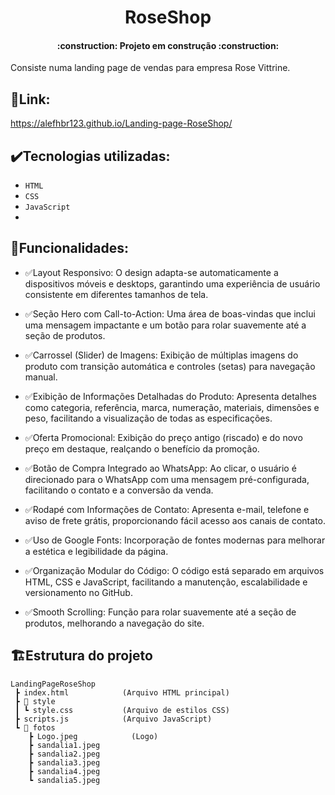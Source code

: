 <h1 align="center"> RoseShop </h1>

<h4 align="center"> 
    :construction:  Projeto em construção  :construction:
</h4>

Consiste numa landing page de vendas para empresa Rose Vittrine.

## 📌Link: 
https://alefhbr123.github.io/Landing-page-RoseShop/

## ✔️Tecnologias utilizadas:
- ``HTML``
- ``CSS``
- ``JavaScript``
- 
## 🔗Funcionalidades:
- ✅Layout Responsivo:
O design adapta-se automaticamente a dispositivos móveis e desktops, garantindo uma experiência de usuário consistente em diferentes tamanhos de tela.

- ✅Seção Hero com Call-to-Action:
Uma área de boas-vindas que inclui uma mensagem impactante e um botão para rolar suavemente até a seção de produtos.

- ✅Carrossel (Slider) de Imagens:
Exibição de múltiplas imagens do produto com transição automática e controles (setas) para navegação manual.

- ✅Exibição de Informações Detalhadas do Produto:
Apresenta detalhes como categoria, referência, marca, numeração, materiais, dimensões e peso, facilitando a visualização de todas as especificações.

- ✅Oferta Promocional:
Exibição do preço antigo (riscado) e do novo preço em destaque, realçando o benefício da promoção.

- ✅Botão de Compra Integrado ao WhatsApp:
Ao clicar, o usuário é direcionado para o WhatsApp com uma mensagem pré-configurada, facilitando o contato e a conversão da venda.

- ✅Rodapé com Informações de Contato:
Apresenta e-mail, telefone e aviso de frete grátis, proporcionando fácil acesso aos canais de contato.

- ✅Uso de Google Fonts:
Incorporação de fontes modernas para melhorar a estética e legibilidade da página.

- ✅Organização Modular do Código:
O código está separado em arquivos HTML, CSS e JavaScript, facilitando a manutenção, escalabilidade e versionamento no GitHub.

- ✅Smooth Scrolling:
Função para rolar suavemente até a seção de produtos, melhorando a navegação do site.


## 🏗Estrutura do projeto
```text
LandingPageRoseShop
 ┣ index.html            (Arquivo HTML principal)
 ┣ 📁 style
 ┃ ┗ style.css           (Arquivo de estilos CSS)
 ┣ scripts.js            (Arquivo JavaScript)
 ┗ 📁 fotos
    ┣ Logo.jpeg            (Logo)
    ┣ sandalia1.jpeg
    ┣ sandalia2.jpeg
    ┣ sandalia3.jpeg
    ┣ sandalia4.jpeg
    ┗ sandalia5.jpeg
```
